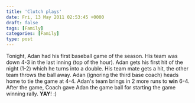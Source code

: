 ```yaml
---
title: 'Clutch plays'
date: Fri, 13 May 2011 02:53:45 +0000
draft: false
tags: [Family]
categories: [Family]
type: post
---
```


Tonight, Adan had his first baseball game of the season. His team was down 4-3 in the last inning (top of the hour). Adan gets his first hit of the night (1-2) which he turns into a double. His team mate gets a hit, the other team throws the ball away. Adan (ignoring the third base coach) heads home to tie the game at 4-4. Adan's team brings in 2 more runs to **win** 6-4. After the game, Coach gave Adan the game ball for starting the game winning rally. **YAY**! :)